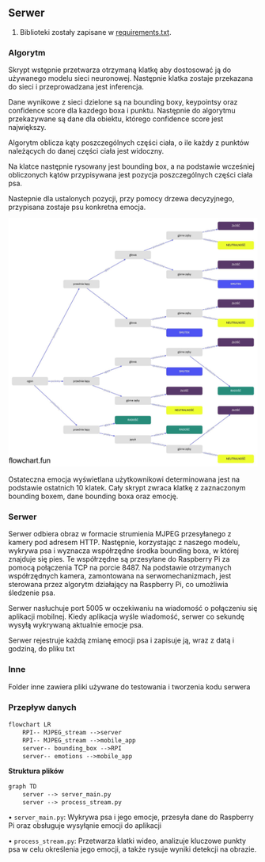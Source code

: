 ## Serwer
1. Biblioteki zostały zapisane w [requirements.txt](./requirements.txt). 

### Algorytm

Skrypt wstępnie przetwarza otrzymaną klatkę aby dostosować ją do używanego modelu sieci neuronowej. Następnie klatka zostaje przekazana do sieci i przeprowadzana jest inferencja.

Dane wynikowe z sieci dzielone są na bounding boxy, keypointsy oraz confidence score dla kazdego boxa i punktu. Następnie do algorytmu przekazywane są dane dla obiektu, którego confidence score jest największy. 

Algorytm oblicza kąty poszczególnych części ciała, o ile każdy z punktów należących do danej części ciała jest widoczny.

Na klatce następnie rysowany jest bounding box, a na podstawie wcześniej obliczonych kątów przypisywana jest pozycja poszczególnych części ciała psa.

Nastepnie dla ustalonych pozycji, przy pomocy drzewa decyzyjnego, przypisana zostaje psu konkretna emocja. 

![Drzewo decyzyjne](./drzewo_decyzyjne.png)

Ostateczna emocja wyświetlana użytkownikowi determinowana jest na podstawie ostatnich 10 klatek. Cały skrypt zwraca klatkę z zaznaczonym bounding boxem, dane bounding boxa oraz emocję.

### Serwer

Serwer odbiera obraz w formacie strumienia MJPEG przesyłanego z kamery pod adresem HTTP. Następnie, korzystając z naszego modelu, wykrywa psa i wyznacza współrzędne środka bounding boxa, w której znajduje się pies. Te współrzędne są przesyłane do Raspberry Pi za pomocą połączenia TCP na porcie 8487. Na podstawie otrzymanych współrzędnych kamera, zamontowana na serwomechanizmach, jest sterowana przez algorytm działający na Raspberry Pi, co umożliwia śledzenie psa.

Serwer nasłuchuje port 5005 w oczekiwaniu na wiadomość o połączeniu się aplikacji mobilnej. Kiedy aplikacja wyśle wiadomość, serwer co sekundę wysyłą wykrywaną aktualnie emocje psa.

Serwer rejestruje każdą zmianę emocji psa i zapisuje ją, wraz z datą i godziną, do pliku txt

### Inne

Folder inne zawiera pliki używane do testowania i tworzenia kodu serwera


### **Przepływ danych**

```mermaid
flowchart LR
    RPI-- MJPEG_stream -->server
    RPI-- MJPEG_stream -->mobile_app
    server-- bounding_box -->RPI
    server-- emotions -->mobile_app
```

**Struktura plików**

```mermaid
graph TD
    server --> server_main.py
    server --> process_stream.py
```

• `server_main.py`: Wykrywa psa i jego emocje, przesyła dane do Raspberry Pi oraz obsługuje wysyłąnie emocji do aplikacji

• `process_stream.py`: Przetwarza klatki wideo, analizuje kluczowe punkty psa w celu określenia jego emocji, a także rysuje wyniki detekcji na obrazie.